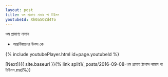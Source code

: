 ```yaml
---
layout: post
title: ওম প্রামাণ্য নামায গা টাইমস
youtubeId: Xh0a5OZd4To
---
```

 
 
 ওম প্রামাণ্য নামায  
 
 -  অন্তর্নিজ্ঞানের উত্স কে 
 
  
 
  
 
 
 
 
 
 


{% include youtubePlayer.html id=page.youtubeId %}
 
[Next]({{ site.baseurl }}{% link  split1/_posts/2016-09-08-ওম প্ৰামায় ঠাপাস নামায গা টাইমস.md%})
 
